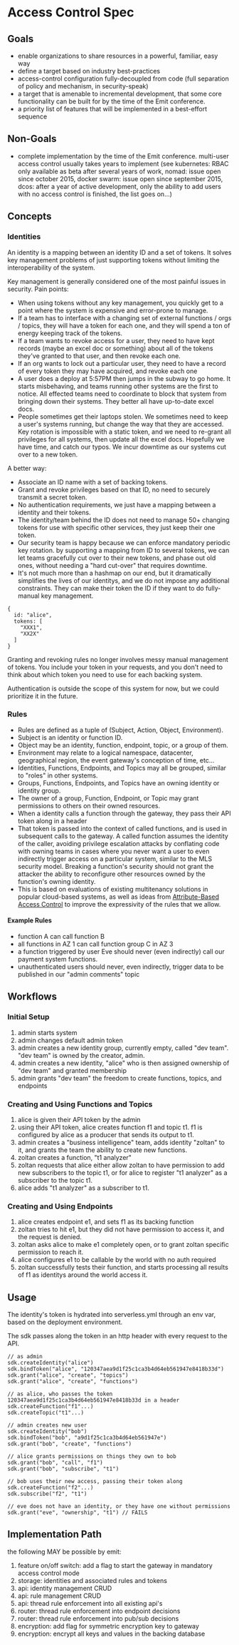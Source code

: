 # Access Control Spec

## Goals

* enable organizations to share resources in a powerful, familiar, easy way
* define a target based on industry best-practices
* access-control configuration fully-decoupled from code (full separation of policy and mechanism,
  in security-speak)
* a target that is amenable to incremental development, that some core functionality can be built for
  by the time of the Emit conference.
* a priority list of features that will be implemented in a best-effort sequence

## Non-Goals

* complete implementation by the time of the Emit conference. multi-user access control usually takes
  years to implement (see kubernetes: RBAC only available as beta after several years of work, nomad:
  issue open since october 2015, docker swarm: issue open since september 2015, dcos: after a
  year of active development, only the ability to add users with no access control is finished,
  the list goes on...)

## Concepts

### Identities

An identity is a mapping between an identity ID and a set of tokens. It solves key
management problems of just supporting tokens without limiting the interoperability
of the system.

Key management is generally considered one of the most painful issues in security. Pain points:

* When using tokens without any key management, you quickly get to a point where
  the system is expensive and error-prone to manage.
* If a team has to interface with a changing set of external functions / orgs / topics, they will
  have a token for each one, and they will spend a ton of energy keeping track of the tokens.
* If a team wants to revoke access for a user, they need to have kept records (maybe an excel doc or something)
  about all of the tokens they've granted to that user, and then revoke each one.
* If an org wants to lock out a particular user, they need to have a record of every token they may have acquired,
  and revoke each one
* A user does a deploy at 5:57PM then jumps in the subway to go home. It starts misbehaving, and teams running
  other systems are the first to notice. All effected teams need to coordinate to block that system from bringing
  down their systems. They better all have up-to-date excel docs.
* People sometimes get their laptops stolen. We sometimes need to keep a user's systems running, but change
  the way that they are accessed. Key rotation is impossible with a static token, and we need to re-grant all
  privileges for all systems, then update all the excel docs. Hopefully we have time, and catch our typos. We incur
  downtime as our systems cut over to a new token.

A better way:

* Associate an ID name with a set of backing tokens.
* Grant and revoke privileges based on that ID, no need to securely transmit a secret token.
* No authentication requirements, we just have a mapping between a identity and their tokens.
* The identity/team behind the ID does not need to manage 50+ changing tokens for use with specific other services,
  they just keep their one token.
* Our security team is happy because we can enforce mandatory periodic key rotation. by supporting a mapping from
  ID to several tokens, we can let teams gracefully cut over to their new tokens, and phase out old ones, without
  needing a "hard cut-over" that requires downtime.
* It's not much more than a hashmap on our end, but it dramatically simplifies the lives of our identitys, and we do not
  impose any additional constraints. They can make their token the ID if they want to do fully-manual key management.

```
{
  id: "alice",
  tokens: [
    "XXX1",
    "XX2X"
  ]
}
```

Granting and revoking rules no longer involves messy manual management of tokens. You include
your token in your requests, and you don't need to think about which token you need to use
for each backing system.

Authentication is outside the scope of this system for now, but we could prioritize it in the future.

### Rules

* Rules are defined as a tuple of (Subject, Action, Object, Environment).
* Subject is an identity or function ID.
* Object may be an identity, function, endpoint, topic, or a group of them.
* Environment may relate to a logical namespace, datacenter, geographical region, the event gateway's
  conception of time, etc...
* Identities, Functions, Endpoints, and Topics may all be grouped, similar to "roles" in other systems.
* Groups, Functions, Endpoints, and Topics have an owning identity or identity group.
* The owner of a group, Function, Endpoint, or Topic may grant permissions to others on their owned resources.
* When a identity calls a function through the gateway, they pass their API token along in a header
* That token is passed into the context of called functions, and is used in subsequent calls to the
  gateway. A called function assumes the identity of the caller, avoiding privilege escalation attacks by
  conflating code with owning teams in cases where you never want a user to even indirectly trigger access
  on a particular system, similar to the MLS security model. Breaking a function's security should not grant 
  the attacker the ability to reconfigure other resources owned by the function's owning identity.
* This is based on evaluations of existing multitenancy solutions in popular cloud-based systems, as well
  as ideas from [Attribute-Based Access Control](https://en.wikipedia.org/wiki/Attribute-based_access_control)
  to improve the expressivity of the rules that we allow.

#### Example Rules

* function A can call function B
* all functions in AZ 1 can call function group C in AZ 3
* a function triggered by user Eve should never (even indirectly) call our payment system functions.
* unauthenticated users should never, even indirectly, trigger data to be published in our "admin comments" topic

## Workflows

### Initial Setup

1. admin starts system
1. admin changes default admin token
1. admin creates a new identity group, currently empty, called "dev team". "dev team" is
   owned by the creator, admin.
1. admin creates a new identity, "alice" who is then assigned ownership of "dev team" and
   granted membership
1. admin grants "dev team" the freedom to create functions, topics, and endpoints

### Creating and Using Functions and Topics

1. alice is given their API token by the admin
1. using their API token, alice creates function f1 and topic t1. f1 is configured
   by alice as a producer that sends its output to t1.
1. admin creates a "business intelligence" team, adds identity "zoltan" to it, and grants
   the team the ability to create new functions.
1. zoltan creates a function, "t1 analyzer"
1. zoltan requests that alice either allow zoltan to have permission to add new
   subscribers to the topic t1, or for alice to register "t1 analyzer" as a
   subscriber to the topic t1.
1. alice adds "t1 analyzer" as a subscriber to t1.

### Creating and Using Endpoints

1. alice creates endpoint e1, and sets f1 as its backing function
1. zoltan tries to hit e1, but they did not have permission to access it, and
   the request is denied.
1. zoltan asks alice to make e1 completely open, or to grant zoltan specific
   permission to reach it.
1. alice configures e1 to be callable by the world with no auth required
1. zoltan successfully tests their function, and starts processing
   all results of f1 as identitys around the world access it.

## Usage

The identity's token is hydrated into serverless.yml through an
env var, based on the deployment environment.

The sdk passes along the token in an http header with every request to the API.

```
// as admin
sdk.createIdentity("alice")
sdk.bindToken("alice", "120347aea9d1f25c1ca3b4d64eb561947e8418b33d")
sdk.grant("alice", "create", "topics")
sdk.grant("alice", "create", "functions")

// as alice, who passes the token 120347aea9d1f25c1ca3b4d64eb561947e8418b33d in a header
sdk.createFunction("f1"...)
sdk.createTopic("t1"...)

// admin creates new user
sdk.createIdentity("bob")
sdk.bindToken("bob", "a9d1f25c1ca3b4d64eb561947e")
sdk.grant("bob", "create", "functions")

// alice grants permissions on things they own to bob
sdk.grant("bob", "call", "f1")
sdk.grant("bob", "subscribe", "t1")

// bob uses their new access, passing their token along
sdk.createFunction("f2"...)
sdk.subscribe("f2", "t1")

// eve does not have an identity, or they have one without permissions
sdk.grant("eve", "ownership", "t1") // FAILS
```

## Implementation Path

the following MAY be possible by emit:

1. feature on/off switch: add a flag to start the gateway in mandatory access control mode
1. storage: identities and associated rules and tokens
1. api: identity management CRUD
1. api: rule management CRUD
1. api: thread rule enforcement into all existing api's
1. router: thread rule enforcement into endpoint decisions
1. router: thread rule enforcement into pub/sub decisions
1. encryption: add flag for symmetric encryption key to gateway
1. encryption: encrypt all keys and values in the backing database
